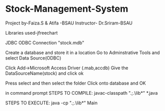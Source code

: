 # Stock-Management-System

Project by-Faiza.S & Atifa -BSAU
Instructor- Dr.Sriram-BSAU

Libraries used-jfreechart

JDBC ODBC Connection "stock.mdb"

 Create a database and store it in a location 
Go to Adminstrative Tools and select Data Source(ODBC)

 Click Add->Microsoft Access Driver (.mab,accdb) Give the DataSourceName(stock) and click ok

 Press select and then select the folder Click onto database and OK 

in command prompt
STEPS TO COMPILE:
javac-classpath ".;.\lib\*" *.java 


STEPS TO EXECUTE: java -cp ".;.\lib\*" Main
